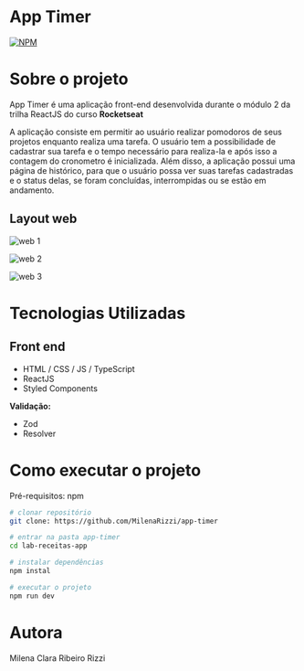 # App Timer

[![NPM](https://img.shields.io/npm/l/react)](https://github.com/MilenaRizzi/app-timer/blob/main/LICENSE) 

# Sobre o projeto

App Timer é uma aplicação front-end desenvolvida durante o módulo 2 da trilha ReactJS do curso **Rocketseat** 

A aplicação consiste em permitir ao usuário realizar pomodoros de seus projetos enquanto realiza uma tarefa. O usuário tem a possibilidade de cadastrar sua tarefa e o tempo necessário para realiza-la e após isso a contagem do cronometro é inicializada. Além disso, a aplicação possui uma página de histórico, para que o usuário possa ver suas tarefas cadastradas e o status delas, se foram concluídas, interrompidas ou se estão em andamento.

## Layout web
![web 1](https://github.com/MilenaRizzi/app-timer/assets/116590085/3d80550e-43ca-439f-8246-34e32fc00a4b)

![web 2](https://github.com/MilenaRizzi/app-timer/assets/116590085/36edc935-0756-4099-8ee3-7bfde9904142)


![web 3](https://github.com/MilenaRizzi/app-timer/assets/116590085/79f746ae-8526-46aa-adc5-9dd76294d88f)



# Tecnologias Utilizadas
## Front end
- HTML / CSS / JS / TypeScript
- ReactJS
- Styled Components

**Validação:**
- Zod
- Resolver
  
# Como executar o projeto
Pré-requisitos: npm 

```bash
# clonar repositório
git clone: https://github.com/MilenaRizzi/app-timer

# entrar na pasta app-timer
cd lab-receitas-app

# instalar dependências
npm instal

# executar o projeto
npm run dev
```

# Autora
Milena Clara Ribeiro Rizzi
